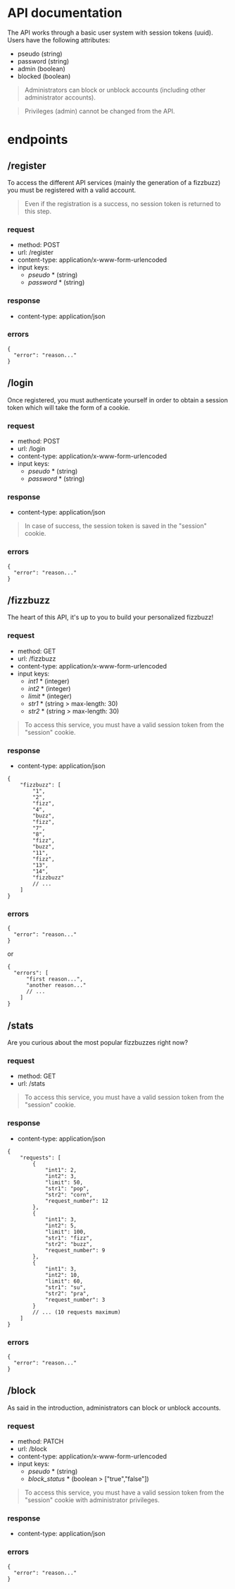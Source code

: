 # API documentation

<!-- --------------------------------- REGISTER -->

The API works through a basic user system with session tokens (uuid).
Users have the following attributes:

- pseudo (string)
- password (string)
- admin (boolean)
- blocked (boolean)

> Administrators can block or unblock accounts (including other administrator accounts).

> Privileges (admin) cannot be changed from the API.

# endpoints

## /register

To access the different API services (mainly the generation of a fizzbuzz) you must be registered with a valid account.

> Even if the registration is a success, no session token is returned to this step.

### request

- method: POST
- url: /register
- content-type: application/x-www-form-urlencoded
- input keys:
  - _pseudo_ * (string)
  - _password_ * (string)

### response

- content-type: application/json

### errors

```JSON5
{
  "error": "reason..."
}
```

<!-- --------------------------------- LOGIN -->

## /login

Once registered, you must authenticate yourself in order to obtain a session token which will take the form of a cookie.

### request

- method: POST
- url: /login
- content-type: application/x-www-form-urlencoded
- input keys:
  - _pseudo_ * (string)
  - _password_ * (string)

### response

- content-type: application/json

> In case of success, the session token is saved in the "session" cookie.

### errors

```JSON5
{
  "error": "reason..."
}
```

## /fizzbuzz

The heart of this API, it's up to you to build your personalized fizzbuzz!

### request

- method: GET
- url: /fizzbuzz
- content-type: application/x-www-form-urlencoded
- input keys:
  - _int1_ * (integer)
  - _int2_ * (integer)
  - _limit_ * (integer)
  - _str1_ * (string > max-length: 30)
  - _str2_ * (string > max-length: 30)

> To access this service, you must have a valid session token from the "session" cookie.

### response

- content-type: application/json

```JSON5
{
    "fizzbuzz": [
        "1",
        "2",
        "fizz",
        "4",
        "buzz",
        "fizz",
        "7",
        "8",
        "fizz",
        "buzz",
        "11",
        "fizz",
        "13",
        "14",
        "fizzbuzz"
        // ...
    ]
}
```

### errors

```JSON5
{
  "error": "reason..."
}
```

or

```JSON5
{
  "errors": [
      "first reason...",
      "another reason..."
      // ...
    ]
}
```

## /stats

Are you curious about the most popular fizzbuzzes right now?

### request

- method: GET
- url: /stats

> To access this service, you must have a valid session token from the "session" cookie.

### response

- content-type: application/json

```JSON5
{
    "requests": [
        {
            "int1": 2,
            "int2": 3,
            "limit": 50,
            "str1": "pop",
            "str2": "corn",
            "request_number": 12
        },
        {
            "int1": 3,
            "int2": 5,
            "limit": 100,
            "str1": "fizz",
            "str2": "buzz",
            "request_number": 9
        },
        {
            "int1": 3,
            "int2": 10,
            "limit": 60,
            "str1": "su",
            "str2": "pra",
            "request_number": 3
        }
        // ... (10 requests maximum)
    ]
}
```

### errors

```JSON5
{
  "error": "reason..."
}
```

## /block

As said in the introduction, administrators can block or unblock accounts.

### request

- method: PATCH
- url: /block
- content-type: application/x-www-form-urlencoded
- input keys:
  - _pseudo_ * (string)
  - _block_status_ * (boolean > ["true","false"])

> To access this service, you must have a valid session token from the "session" cookie with administrator privileges.

### response

- content-type: application/json

### errors

```JSON5
{
  "error": "reason..."
}
```